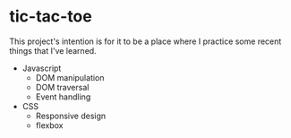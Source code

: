 # tic-tac-toe
This project's intention is for it to be a place where I practice some recent things that I've learned.
- Javascript 
  - DOM manipulation
  - DOM traversal
  - Event handling
- CSS
  - Responsive design
  - flexbox
